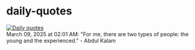 # daily-quotes
[![Daily quotes](https://github.com/ceepu8/daily-quotes/actions/workflows/daily-quote.yml/badge.svg)](https://github.com/ceepu8/daily-quotes/actions/workflows/daily-quote.yml)<br/>
March 09, 2025 at 02:01 AM: "For me, there are two types of people: the young and the experienced." - Abdul Kalam
